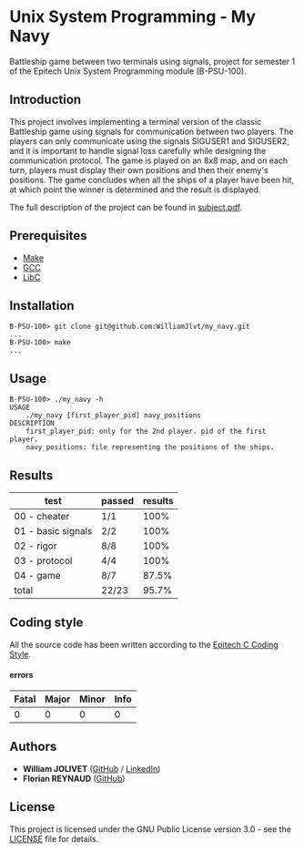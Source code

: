 # Unix System Programming - My Navy
 Battleship game between two terminals using signals, project for semester 1 of the Epitech Unix System Programming module (B-PSU-100).

## Introduction
This project involves implementing a terminal version of the classic Battleship game using signals for communication between two players. The players can only communicate using the signals SIGUSER1 and SIGUSER2, and it is important to handle signal loss carefully while designing the communication protocol. The game is played on an 8x8 map, and on each turn, players must display their own positions and then their enemy's positions. The game concludes when all the ships of a player have been hit, at which point the winner is determined and the result is displayed.

The full description of the project can be found in [subject.pdf](pdf/B-PSU-100_my_navy.pdf).

## Prerequisites
 - [Make](https://www.gnu.org/software/make/)
 - [GCC](https://gcc.gnu.org/)
 - [LibC](https://www.gnu.org/software/libc/)

## Installation
```
B-PSU-100> git clone git@github.com:WilliamJlvt/my_navy.git
...
B-PSU-100> make
...
```

## Usage
```
B-PSU-100> ./my_navy -h
USAGE
    ./my_navy [first_player_pid] navy_positions
DESCRIPTION
    first_player_pid: only for the 2nd player. pid of the first player.
    navy_positions: file representing the positions of the ships.
```

## Results
| test                | passed | results |
|---------------------|--------|---------|
| 00 - cheater        | 1/1    | 100%    |
| 01 - basic signals  | 2/2    | 100%    |
| 02 - rigor          | 8/8    | 100%    |
| 03 - protocol       | 4/4    | 100%    |
| 04 - game           | 8/7    | 87.5%   |
| total               | 22/23  | 95.7%   |

## Coding style
All the source code has been written according to the [Epitech C Coding Style](https://williamjlvt.github.io/assets/coding_style/epitech_c_coding_style.pdf).
#### errors
| Fatal | Major  | Minor | Info |
|-------|--------|-------|------|
| 0     | 0      | 0     | 0    |

## Authors
* **William JOLIVET** ([GitHub](https://github.com/WilliamJlvt) / [LinkedIn](https://www.linkedin.com/in/william-jolivet-64951a24b/))
* **Florian REYNAUD** ([GitHub](https://github.com/FLOWleplusbeau))

## License
This project is licensed under the GNU Public License version 3.0 - see the [LICENSE](LICENSE) file for details.
